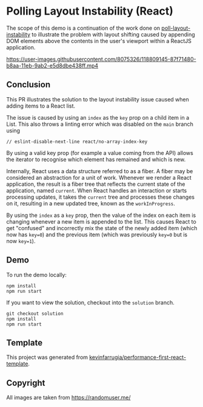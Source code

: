 # Polling Layout Instability (React)

The scope of this demo is a continuation of the work done on [poll-layout-instability](https://github.com/kevinfarrugia/poll-layout-instability) to illustrate the problem with layout shifting caused by appending DOM elements above the contents in the user's viewport within a ReactJS application.

https://user-images.githubusercontent.com/8075326/118809145-87f71480-b8aa-11eb-9ab2-e5d8dbe438ff.mp4

## Conclusion

This PR illustrates the solution to the layout instability issue caused when adding items to a React list.

The issue is caused by using an `index` as the `key` prop on a child item in a List. This also throws a linting error which was disabled on the `main` branch using

```
// eslint-disable-next-line react/no-array-index-key
```

By using a valid key prop (for example a value coming from the API) allows the iterator to recognise which element has remained and which is new.

Internally, React uses a data structure referred to as a fiber. A fiber may be considered an abstraction for a unit of work. Whenever we render a React application, the result is a fiber tree that reflects the current state of the application, named `current`. When React handles an interaction or starts processing updates, it takes the `current` tree and processes these changes on it, resulting in a new updated tree, known as the `workInProgress`.

By using the `index` as a `key` prop, then the value of the index on each item is changing whenever a new item is appended to the list. This causes React to get "confused" and incorrectly mix the state of the newly added item (which now has `key=0`) and the previous item (which was previously `key=0` but is now `key=1`).

## Demo

To run the demo locally:

```
npm install
npm run start
```

If you want to view the solution, checkout into the `solution` branch.

```
git checkout solution
npm install
npm run start
```

## Template

This project was generated from [kevinfarrugia/performance-first-react-template](https://github.com/kevinfarrugia/performance-first-react-template).

## Copyright

All images are taken from https://randomuser.me/

